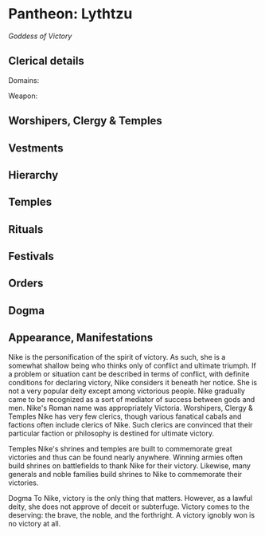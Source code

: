 # Pantheon: Lythtzu
*Goddess of Victory*

## Clerical details
Domains: 

Weapon: 

## Worshipers, Clergy & Temples

## Vestments

## Hierarchy

## Temples

## Rituals

## Festivals

## Orders

## Dogma

## Appearance, Manifestations



Nike is the personification of the spirit of victory. As such, she is a somewhat shallow being who thinks only of conflict and ultimate triumph. If a problem or situation cant be described in terms of conflict, with definite conditions for declaring victory, Nike considers it beneath her notice. She is not a very popular deity except among victorious people. Nike gradually came to be recognized as a sort of mediator of success between gods and men. Nike's Roman name was appropriately Victoria.
Worshipers, Clergy & Temples
Nike has very few clerics, though various fanatical cabals and factions often include clerics of Nike. Such clerics are convinced that their particular faction or philosophy is destined for ultimate victory.

Temples
Nike's shrines and temples are built to commemorate great victories and thus can be found nearly anywhere. Winning armies often build shrines on battlefields to thank Nike for their victory. Likewise, many generals and noble families build shrines to Nike to commemorate their victories.

Dogma
To Nike, victory is the only thing that matters. However, as a lawful deity, she does not approve of deceit or subterfuge. Victory comes to the deserving: the brave, the noble, and the forthright. A victory ignobly won is no victory at all.